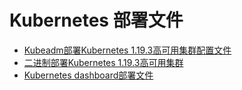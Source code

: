 # Kubernetes 部署文件
- [Kubeadm部署Kubernetes 1.19.3高可用集群配置文件](kubernetes/install-1.19.3-kubeadm)
- [二进制部署Kubernetes 1.19.3高可用集群](kubernetes/install-1.19.3-binary)
- [Kubernetes dashboard部署文件](kubernetes/dashboard-v2.0.4)